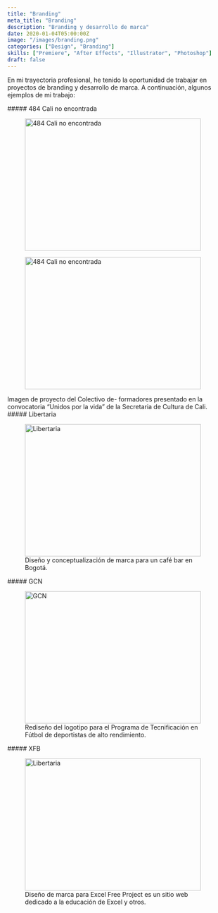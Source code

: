 ```yaml
---
title: "Branding"
meta_title: "Branding"
description: "Branding y desarrollo de marca"
date: 2020-01-04T05:00:00Z
image: "/images/branding.png"
categories: ["Design", "Branding"]
skills: ["Premiere", "After Effects", "Illustrator", "Photoshop"]
draft: false
---
```

En mi trayectoria profesional, he tenido la oportunidad de trabajar en proyectos de branding y desarrollo de marca. A continuación, algunos ejemplos de mi trabajo:

<div style={{ display: 'flex', marginBottom: '2px' }}>
  <div style={{ flex: 1, marginRight: '40px' }}>
    ##### 484 Cali no encontrada
    <figure>
      <img
        src="/images/CNE.gif"
        alt="484 Cali no encontrada"
        width="400"
        height="300"
        style={{ width: '100%', marginTop: '10px' }}
      />
    </figure>
  </div>
  
  <div style={{ flex: 1, marginRight: '40px' }}>
    <figure>
      <img
        src="/images/484.png"
        alt="484 Cali no encontrada"
        width="400"
        height="300"
        style={{ width: '100%', marginTop: '70px' }}
      />
    </figure>
  </div>
</div>
<figcaption
style={{ color: "#549CA5"}}>Imagen de proyecto del Colectivo de- formadores presentado en la convocatoria “Unidos por la vida” de la Secretaria de Cultura de Cali.</figcaption>

<div style={{ display: 'flex', marginBottom: '20px', marginTop:"40px"}}>
<div style={{ flex: 1, marginRight: '50px' }}>
  ##### Libertaria
    <figure>
      <img
        src="/images/libertaria.png"
        alt="Libertaria"
        width="400"
        height="300"
        style={{ width: '100%', marginTop: '20px' }}
      />
      <figcaption
      style={{ color: "#549CA5"}}>Diseño y conceptualización de marca para un café bar en Bogotá.</figcaption>
    </figure>
  </div>
  <div style={{ flex: 1, marginRight: '50px' }}>
    ##### GCN
<figure>
      <img
        src="/images/GCN.png"
        alt="GCN"
        width="400"
        height="300"
        style={{ width: '100%', marginTop: '20px' }}
      />
      <figcaption
      style={{ color: "#549CA5"}}>Rediseño del logotipo para el Programa de Tecnificación en Fútbol de deportistas de alto rendimiento.</figcaption>
    </figure>
  </div>

  
  <div style={{ flex: 1, marginRight: '50px' }}>
  ##### XFB
    <figure>
      <img
        src="/images/efb.png"
        alt="Libertaria"
        width="400"
        height="300"
        style={{ width: '100%', marginTop: '20px' }}
      />
      <figcaption
      style={{ color: "#549CA5"}}>Diseño de marca para Excel Free Project es un sitio web dedicado a la educación de Excel y otros.</figcaption>
    </figure>
  </div>
</div>